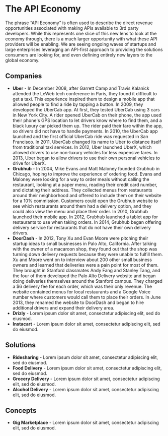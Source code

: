 # The API Economy
The phrase “API Economy” is often used to describe the direct revenue opportunities associated with making APIs available to 3rd party developers. While this represents one slice of this new lens to look at the economy through, there is a much larger opportunity with what these API providers will be enabling. We are seeing ongoing waves of startups and large enterprises leveraging an API-first approach to providing the solutions consumers are looking for, and even defining entirely new layers to the global economy.

## Companies

- **Uber** - In December 2008, after Garrett Camp and Travis Kalanick attended the LeWeb tech conference in Paris, they found it difficult to get a taxi. This experience inspired them to design a mobile app that allowed people to find a ride by tapping a button. In 2009, they developed the UberCab app. At first, they tested UberCab using 3 cars in New York City. A rider opened UberCab on their phone, the app used their phone's GPS location to let drivers know where to find them, and a black luxury car picked them up. The rider paid their fare within the app, so drivers did not have to handle payments. In 2010, the UberCab app launched and the first official UberCab ride was requested in San Francisco. In 2011, UberCab changed its name to Uber to distance itself from traditional taxi services. In 2012, Uber launched UberX, which allowed drivers to use non-luxury vehicles for less expensive fares. In 2013, Uber began to allow drivers to use their own personal vehicles to drive for UberX.
- **Grubhub** - In 2004, Mike Evans and Matt Maloney founded Grubhub in Chicago, hoping to improve the experience of ordering food. Evans and Maloney were looking for a way to order meals without calling the restaurant, looking at a paper menu, reading their credit card number, and dictating their address. They collected menus from restaurants around their neighborhood and offered to include them on their website for a 10% commission. Customers could open the Grubhub website to see which restaurants around them had a delivery option, and they could also view the menu and place their order. In 2010, Grubhub launched their mobile app. In 2012, Grubhub launched a tablet app for restaurants to use when taking orders. In 2014, Grubhub began offering delivery service for restaurants that do not have their own delivery drivers.
- **DoorDash** - In 2012, Tony Xu and Evan Moore were pitching their startup ideas to small businesses in Palo Alto, California. After talking with the owner of a macaroon shop, they found out that the shop was turning down delivery requests because they were unable to fulfill them. Xu and Moore went on to interview about 200 other small business owners and learned that deliveries were a pain point for most of them. They brought in Stanford classmates Andy Fang and Stanley Tang, and the four of them developed the Palo Alto Delivery website and began doing deliveries themselves around the Stanford campus. They charged a $6 delivery fee for each order, which was their only revenue. The website contained menus for local restaurants and a Google Voice number where customers would call them to place their orders. In June 2013, they renamed the website to DoorDash and began to hire additional drivers and expand their delivery area.
- **Drizly** - Lorem ipsum dolor sit amet, consectetur adipiscing elit, sed do eiusmod.
- **Instacart** - Lorem ipsum dolor sit amet, consectetur adipiscing elit, sed do eiusmod.

## Solutions

- **Ridesharing** - Lorem ipsum dolor sit amet, consectetur adipiscing elit, sed do eiusmod.
- **Food Delivery** - Lorem ipsum dolor sit amet, consectetur adipiscing elit, sed do eiusmod.
- **Grocery Delivery** - Lorem ipsum dolor sit amet, consectetur adipiscing elit, sed do eiusmod.
- **Alcohol Delivery** - Lorem ipsum dolor sit amet, consectetur adipiscing elit, sed do eiusmod.

## Concepts

- **Gig Marketplace** - Lorem ipsum dolor sit amet, consectetur adipiscing elit, sed do eiusmod.
